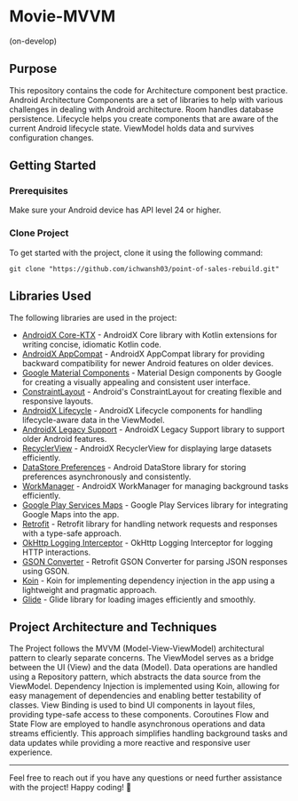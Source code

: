 # Movie-MVVM
(on-develop)

## Purpose

This repository contains the code for Architecture component best practice. Android Architecture Components are a set of libraries to help with various challenges in dealing with Android architecture. Room handles database persistence. Lifecycle helps you create components that are aware of the current Android lifecycle state. ViewModel holds data and survives configuration changes.

## Getting Started

### Prerequisites

Make sure your Android device has API level 24 or higher.

### Clone Project

To get started with the project, clone it using the following command:

```
git clone "https://github.com/ichwansh03/point-of-sales-rebuild.git"
```

## Libraries Used

The following libraries are used in the project:
* [AndroidX Core-KTX](https://developer.android.com/kotlin/ktx) - AndroidX Core library with Kotlin extensions for writing concise, idiomatic Kotlin code.
* [AndroidX AppCompat](https://developer.android.com/jetpack/androidx/releases/appcompat) - AndroidX AppCompat library for providing backward compatibility for newer Android features on older devices.
* [Google Material Components](https://material.io/develop/android) - Material Design components by Google for creating a visually appealing and consistent user interface.
* [ConstraintLayout](https://developer.android.com/training/constraint-layout) - Android's ConstraintLayout for creating flexible and responsive layouts.
* [AndroidX Lifecycle](https://developer.android.com/jetpack/androidx/releases/lifecycle) - AndroidX Lifecycle components for handling lifecycle-aware data in the ViewModel.
* [AndroidX Legacy Support](https://developer.android.com/jetpack/androidx/releases/legacy) - AndroidX Legacy Support library to support older Android features.
* [RecyclerView](https://developer.android.com/jetpack/androidx/releases/recyclerview) - AndroidX RecyclerView for displaying large datasets efficiently.
* [DataStore Preferences](https://developer.android.com/topic/libraries/architecture/datastore) - Android DataStore library for storing preferences asynchronously and consistently.
* [WorkManager](https://developer.android.com/jetpack/androidx/releases/work) - AndroidX WorkManager for managing background tasks efficiently.
* [Google Play Services Maps](https://developers.google.com/maps/documentation/android-sdk/overview) - Google Play Services library for integrating Google Maps into the app.
* [Retrofit](https://square.github.io/retrofit/) - Retrofit library for handling network requests and responses with a type-safe approach.
* [OkHttp Logging Interceptor](https://square.github.io/okhttp/interceptors) - OkHttp Logging Interceptor for logging HTTP interactions.
* [GSON Converter](https://github.com/square/retrofit/tree/master/retrofit-converters/gson) - Retrofit GSON Converter for parsing JSON responses using GSON.
* [Koin](https://insert-koin.io/) - Koin for implementing dependency injection in the app using a lightweight and pragmatic approach.
* [Glide](https://github.com/bumptech/glide) - Glide library for loading images efficiently and smoothly.

## Project Architecture and Techniques

The Project follows the MVVM (Model-View-ViewModel) architectural pattern to clearly separate concerns. The ViewModel serves as a bridge between the UI (View) and the data (Model). Data operations are handled using a Repository pattern, which abstracts the data source from the ViewModel. Dependency Injection is implemented using Koin, allowing for easy management of dependencies and enabling better testability of classes. View Binding is used to bind UI components in layout files, providing type-safe access to these components. Coroutines Flow and State Flow are employed to handle asynchronous operations and data streams efficiently. This approach simplifies handling background tasks and data updates while providing a more reactive and responsive user experience.


---
Feel free to reach out if you have any questions or need further assistance with the project! Happy coding! 🚀
